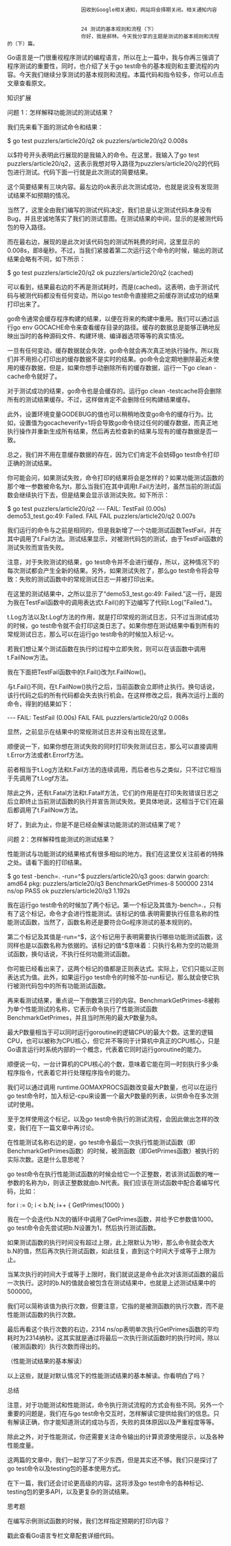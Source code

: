 
                            
                            因收到Google相关通知，网站将会择期关闭。相关通知内容
                            
                            
                            24 测试的基本规则和流程（下）
                            你好，我是郝林。今天我分享的主题是测试的基本规则和流程的（下）篇。

Go语言是一门很重视程序测试的编程语言，所以在上一篇中，我与你再三强调了程序测试的重要性，同时，也介绍了关于go test命令的基本规则和主要流程的内容。今天我们继续分享测试的基本规则和流程。本篇代码和指令较多，你可以点击文章查看原文。

知识扩展

问题 1：怎样解释功能测试的测试结果？

我们先来看下面的测试命令和结果：

$ go test puzzlers/article20/q2
ok   puzzlers/article20/q2 0.008s


以$符号开头表明此行展现的是我输入的命令。在这里，我输入了go test puzzlers/article20/q2，这表示我想对导入路径为puzzlers/article20/q2的代码包进行测试。代码下面一行就是此次测试的简要结果。

这个简要结果有三块内容。最左边的ok表示此次测试成功，也就是说没有发现测试结果不如预期的情况。

当然了，这里全由我们编写的测试代码决定，我们总是认定测试代码本身没有Bug，并且忠诚地落实了我们的测试意图。在测试结果的中间，显示的是被测代码包的导入路径。

而在最右边，展现的是此次对该代码包的测试所耗费的时间，这里显示的0.008s，即8毫秒。不过，当我们紧接着第二次运行这个命令的时候，输出的测试结果会略有不同，如下所示：

$ go test puzzlers/article20/q2
ok   puzzlers/article20/q2 (cached)


可以看到，结果最右边的不再是测试耗时，而是(cached)。这表明，由于测试代码与被测代码都没有任何变动，所以go test命令直接把之前缓存测试成功的结果打印出来了。

go命令通常会缓存程序构建的结果，以便在将来的构建中重用。我们可以通过运行go env GOCACHE命令来查看缓存目录的路径。缓存的数据总是能够正确地反映出当时的各种源码文件、构建环境、编译器选项等等的真实情况。

一旦有任何变动，缓存数据就会失效，go命令就会再次真正地执行操作。所以我们并不用担心打印出的缓存数据不是实时的结果。go命令会定期地删除最近未使用的缓存数据，但是，如果你想手动删除所有的缓存数据，运行一下go clean -cache命令就好了。

对于测试成功的结果，go命令也是会缓存的。运行go clean -testcache将会删除所有的测试结果缓存。不过，这样做肯定不会删除任何构建结果缓存。


此外，设置环境变量GODEBUG的值也可以稍稍地改变go命令的缓存行为。比如，设置值为gocacheverify=1将会导致go命令绕过任何的缓存数据，而真正地执行操作并重新生成所有结果，然后再去检查新的结果与现有的缓存数据是否一致。


总之，我们并不用在意缓存数据的存在，因为它们肯定不会妨碍go test命令打印正确的测试结果。

你可能会问，如果测试失败，命令打印的结果将会是怎样的？如果功能测试函数的那个唯一参数被命名为t，那么当我们在其中调用t.Fail方法时，虽然当前的测试函数会继续执行下去，但是结果会显示该测试失败。如下所示：

$ go test puzzlers/article20/q2
--- FAIL: TestFail (0.00s)
 demo53_test.go:49: Failed.
FAIL
FAIL puzzlers/article20/q2 0.007s


我们运行的命令与之前是相同的，但是我新增了一个功能测试函数TestFail，并在其中调用了t.Fail方法。测试结果显示，对被测代码包的测试，由于TestFail函数的测试失败而宣告失败。

注意，对于失败测试的结果，go test命令并不会进行缓存，所以，这种情况下的每次测试都会产生全新的结果。另外，如果测试失败了，那么go test命令将会导致：失败的测试函数中的常规测试日志一并被打印出来。

在这里的测试结果中，之所以显示了“demo53_test.go:49: Failed.”这一行，是因为我在TestFail函数中的调用表达式t.Fail()的下边编写了代码t.Log("Failed.")。

t.Log方法以及t.Logf方法的作用，就是打印常规的测试日志，只不过当测试成功的时候，go test命令就不会打印这类日志了。如果你想在测试结果中看到所有的常规测试日志，那么可以在运行go test命令的时候加入标记-v。


若我们想让某个测试函数在执行的过程中立即失败，则可以在该函数中调用t.FailNow方法。

我在下面把TestFail函数中的t.Fail()改为t.FailNow()。

与t.Fail()不同，在t.FailNow()执行之后，当前函数会立即终止执行。换句话说，该行代码之后的所有代码都会失去执行机会。在这样修改之后，我再次运行上面的命令，得到的结果如下：


--- FAIL: TestFail (0.00s)
FAIL
FAIL puzzlers/article20/q2 0.008s



显然，之前显示在结果中的常规测试日志并没有出现在这里。


顺便说一下，如果你想在测试失败的同时打印失败测试日志，那么可以直接调用t.Error方法或者t.Errorf方法。

前者相当于t.Log方法和t.Fail方法的连续调用，而后者也与之类似，只不过它相当于先调用了t.Logf方法。

除此之外，还有t.Fatal方法和t.Fatalf方法，它们的作用是在打印失败错误日志之后立即终止当前测试函数的执行并宣告测试失败。更具体地说，这相当于它们在最后都调用了t.FailNow方法。

好了，到此为止，你是不是已经会解读功能测试的测试结果了呢？

问题 2：怎样解释性能测试的测试结果？

性能测试与功能测试的结果格式有很多相似的地方。我们在这里仅关注前者的特殊之处。请看下面的打印结果。

$ go test -bench=. -run=^$ puzzlers/article20/q3
goos: darwin
goarch: amd64
pkg: puzzlers/article20/q3
BenchmarkGetPrimes-8      500000       2314 ns/op
PASS
ok   puzzlers/article20/q3 1.192s


我在运行go test命令的时候加了两个标记。第一个标记及其值为-bench=.，只有有了这个标记，命令才会进行性能测试。该标记的值.表明需要执行任意名称的性能测试函数，当然了，函数名称还是要符合Go程序测试的基本规则的。

第二个标记及其值是-run=^$，这个标记用于表明需要执行哪些功能测试函数，这同样也是以函数名称为依据的。该标记的值^$意味着：只执行名称为空的功能测试函数，换句话说，不执行任何功能测试函数。

你可能已经看出来了，这两个标记的值都是正则表达式。实际上，它们只能以正则表达式为值。此外，如果运行go test命令的时候不加-run标记，那么就会使它执行被测代码包中的所有功能测试函数。

再来看测试结果，重点说一下倒数第三行的内容。BenchmarkGetPrimes-8被称为单个性能测试的名称，它表示命令执行了性能测试函数BenchmarkGetPrimes，并且当时所用的最大P数量为8。

最大P数量相当于可以同时运行goroutine的逻辑CPU的最大个数。这里的逻辑CPU，也可以被称为CPU核心，但它并不等同于计算机中真正的CPU核心，只是Go语言运行时系统内部的一个概念，代表着它同时运行goroutine的能力。

顺便说一句，一台计算机的CPU核心的个数，意味着它能在同一时刻执行多少条程序指令，代表着它并行处理程序指令的能力。

我们可以通过调用 runtime.GOMAXPROCS函数改变最大P数量，也可以在运行go test命令时，加入标记-cpu来设置一个最大P数量的列表，以供命令在多次测试时使用。

至于怎样使用这个标记，以及go test命令执行的测试流程，会因此做出怎样的改变，我们在下一篇文章中再讨论。

在性能测试名称右边的是，go test命令最后一次执行性能测试函数（即BenchmarkGetPrimes函数）的时候，被测函数（即GetPrimes函数）被执行的实际次数。这是什么意思呢？

go test命令在执行性能测试函数的时候会给它一个正整数，若该测试函数的唯一参数的名称为b，则该正整数就由b.N代表。我们应该在测试函数中配合着编写代码，比如：

for i := 0; i < b.N; i++ {
 GetPrimes(1000)
}


我在一个会迭代b.N次的循环中调用了GetPrimes函数，并给予它参数值1000。go test命令会先尝试把b.N设置为1，然后执行测试函数。

如果测试函数的执行时间没有超过上限，此上限默认为1秒，那么命令就会改大b.N的值，然后再次执行测试函数，如此往复，直到这个时间大于或等于上限为止。

当某次执行的时间大于或等于上限时，我们就说这是命令此次对该测试函数的最后一次执行。这时的b.N的值就会被包含在测试结果中，也就是上述测试结果中的500000。

我们可以简称该值为执行次数，但要注意，它指的是被测函数的执行次数，而不是性能测试函数的执行次数。

最后再看这个执行次数的右边，2314 ns/op表明单次执行GetPrimes函数的平均耗时为2314纳秒。这其实就是通过将最后一次执行测试函数时的执行时间，除以（被测函数的）执行次数而得出的。



（性能测试结果的基本解读）

以上这些，就是对默认情况下的性能测试结果的基本解读。你看明白了吗？

总结

注意，对于功能测试和性能测试，命令执行测试流程的方式会有些不同。另外一个重要的问题是，我们在与go test命令交互时，怎样解读它提供给我们的信息。只有解读正确，你才能知道测试的成功与否，失败的具体原因以及严重程度等等。

除此之外，对于性能测试，你还需要关注命令输出的计算资源使用提示，以及各种性能度量。

这两篇的文章中，我们一起学习了不少东西，但是其实还不够。我们只是探讨了go test命令以及testing包的基本使用方式。

在下一篇，我们还会讨论更高级的内容。这将涉及go test命令的各种标记、testing包的更多API，以及更复杂的测试结果。

思考题

在编写示例测试函数的时候，我们怎样指定预期的打印内容？

戳此查看Go语言专栏文章配套详细代码。

                        
                        
                            
